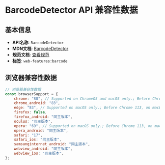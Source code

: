 # BarcodeDetector API 兼容性数据

## 基本信息

- **API名称**: `BarcodeDetector`
- **MDN文档**: [BarcodeDetector](https://developer.mozilla.org/docs/Web/API/BarcodeDetector)
- **规范文档**: [查看规范](https://wicg.github.io/shape-detection-api/#barcode-detection-api)
- **标签**: `web-features:barcode`

## 浏览器兼容性数据

```javascript
// 浏览器兼容性数据
const browserSupport = {
    chrome: "88", // Supported on ChromeOS and macOS only.; Before Chrome 113, on macOS Ventura (13) and above, this inte...,
    chrome_android: "83",
    edge: "83", // Supported on macOS only.; Before Chrome 113, on macOS Ventura (13) and above, this interface silentl...,
    firefox: false,
    firefox_android: "同主版本",
    oculus: "同主版本",
    opera: "69", // Supported on macOS only.; Before Chrome 113, on macOS Ventura (13) and above, this interface silentl...,
    opera_android: "同主版本",
    safari: "17",
    safari_ios: "同主版本",
    samsunginternet_android: "同主版本",
    webview_android: "同主版本",
    webview_ios: "同主版本",
};

```

